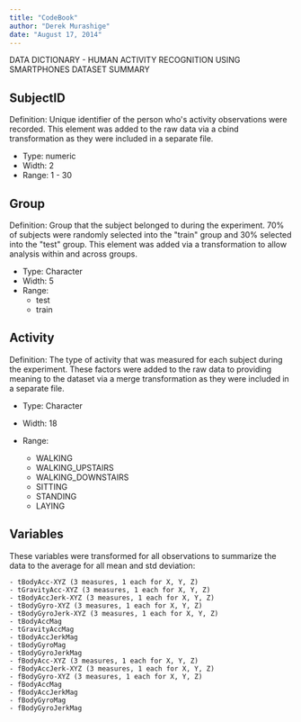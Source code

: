 ```yaml
---
title: "CodeBook"
author: "Derek Murashige"
date: "August 17, 2014"
---
```


DATA DICTIONARY - HUMAN ACTIVITY RECOGNITION USING SMARTPHONES DATASET SUMMARY
 
SubjectID
-------------
  Definition: Unique identifier of the person who's activity observations were recorded. This element was added to the raw data via a cbind transformation as they were included in a separate file.
  - Type: numeric
  - Width: 2
  - Range: 1 - 30

Group
-------------
  Definition: Group that the subject belonged to during the experiment. 70% of subjects were randomly selected into the "train" group and 30% selected into the "test" group.  This element was added via a transformation to allow analysis within and across groups.
  - Type: Character
  - Width: 5
  - Range: 
    - test
    - train
  
Activity
-------------
  Definition: The type of activity that was measured for each subject during the experiment. These factors were added to the raw data to providing meaning to the dataset via a merge transformation as they were included in a separate file.
  - Type: Character
  - Width: 18
  - Range:

    - WALKING
    - WALKING_UPSTAIRS
    - WALKING_DOWNSTAIRS
    - SITTING
    - STANDING
    - LAYING

Variables
-------------
  These variables were transformed for all observations to summarize the data to the average for all mean and std deviation:

    - tBodyAcc-XYZ (3 measures, 1 each for X, Y, Z)
    - tGravityAcc-XYZ (3 measures, 1 each for X, Y, Z)
    - tBodyAccJerk-XYZ (3 measures, 1 each for X, Y, Z)
    - tBodyGyro-XYZ (3 measures, 1 each for X, Y, Z)
    - tBodyGyroJerk-XYZ (3 measures, 1 each for X, Y, Z)
    - tBodyAccMag
    - tGravityAccMag
    - tBodyAccJerkMag
    - tBodyGyroMag
    - tBodyGyroJerkMag
    - fBodyAcc-XYZ (3 measures, 1 each for X, Y, Z)
    - fBodyAccJerk-XYZ (3 measures, 1 each for X, Y, Z)
    - fBodyGyro-XYZ (3 measures, 1 each for X, Y, Z)
    - fBodyAccMag
    - fBodyAccJerkMag
    - fBodyGyroMag
    - fBodyGyroJerkMag
